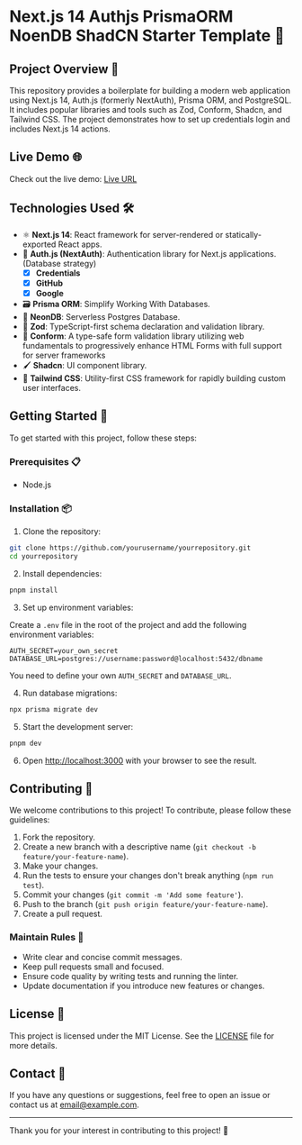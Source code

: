 
# Next.js 14 Authjs PrismaORM NoenDB ShadCN Starter Template 🚀

## Project Overview 📘

This repository provides a boilerplate for building a modern web application using Next.js 14, Auth.js (formerly NextAuth), Prisma ORM, and PostgreSQL. It includes popular libraries and tools such as Zod, Conform, Shadcn, and Tailwind CSS. The project demonstrates how to set up credentials login and includes Next.js 14 actions.

## Live Demo 🌐

Check out the live demo: [Live URL]() 

## Technologies Used 🛠️

- ⚛️ **Next.js 14**: React framework for server-rendered or statically-exported React apps.
- 🔐 **Auth.js (NextAuth)**: Authentication library for Next.js applications. (Database strategy)
  - [x] **Credentials**
  - [x] **GitHub**
  - [x] **Google**
- 🗃️ **Prisma ORM**: Simplify Working With Databases.
- 🐘 **NeonDB**: Serverless Postgres Database.
- 📏 **Zod**: TypeScript-first schema declaration and validation library.
- 📝 **Conform**: A type-safe form validation library utilizing web fundamentals to progressively enhance HTML Forms with full support for server frameworks
- 🖌️ **Shadcn**: UI component library.
- 🎨 **Tailwind CSS**: Utility-first CSS framework for rapidly building custom user interfaces.

## Getting Started 🚀

To get started with this project, follow these steps:

### Prerequisites 📋

- Node.js

### Installation 📦

1. Clone the repository:

```bash
git clone https://github.com/yourusername/yourrepository.git
cd yourrepository
```

2. Install dependencies:

```bash
pnpm install
```

3. Set up environment variables:

Create a `.env` file in the root of the project and add the following environment variables:

```env
AUTH_SECRET=your_own_secret
DATABASE_URL=postgres://username:password@localhost:5432/dbname
```

You need to define your own `AUTH_SECRET` and `DATABASE_URL`.

4. Run database migrations:

```bash
npx prisma migrate dev
```

5. Start the development server:

```bash
pnpm dev
```

6. Open [http://localhost:3000](http://localhost:3000) with your browser to see the result.

## Contributing 🤝

We welcome contributions to this project! To contribute, please follow these guidelines:

1. Fork the repository.
2. Create a new branch with a descriptive name (`git checkout -b feature/your-feature-name`).
3. Make your changes.
4. Run the tests to ensure your changes don't break anything (`npm run test`).
5. Commit your changes (`git commit -m 'Add some feature'`).
6. Push to the branch (`git push origin feature/your-feature-name`).
7. Create a pull request.

### Maintain Rules 📜

- Write clear and concise commit messages.
- Keep pull requests small and focused.
- Ensure code quality by writing tests and running the linter.
- Update documentation if you introduce new features or changes.

## License 📄

This project is licensed under the MIT License. See the [LICENSE](LICENSE) file for more details.

## Contact 📧

If you have any questions or suggestions, feel free to open an issue or contact us at [email@example.com](mailto:email@example.com).

---

Thank you for your interest in contributing to this project! 🚀
